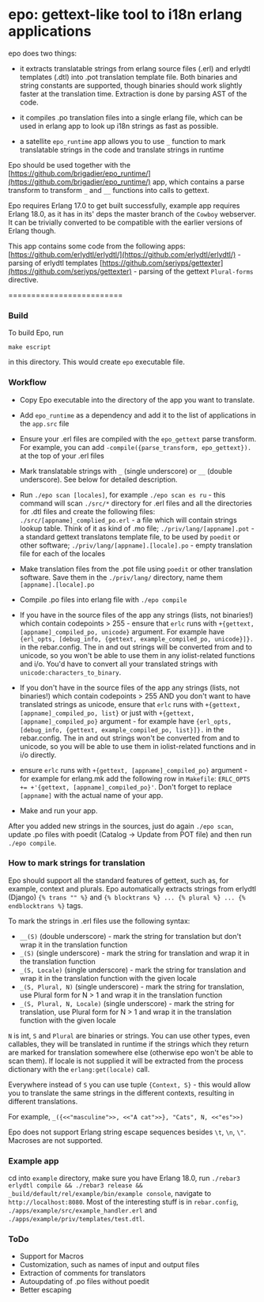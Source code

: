 epo: gettext-like tool to i18n erlang applications
=========================
epo does two things:

* it extracts translatable strings from erlang source files (.erl) and erlydtl templates (.dtl) into .pot translation
template file. Both binaries and string constants are supported, though binaries should work slightly
faster at the translation time. Extraction is done by parsing AST of the code.

* it compiles .po translation files into a single erlang file, which can be used in erlang app to look
up i18n strings as fast as possible. 

* a satellite `epo_runtime` app allows you to use `_` function to mark translatable strings in the code and 
translate strings in runtime 


Epo should be used together with the 
[https://github.com/brigadier/epo_runtime/](https://github.com/brigadier/epo_runtime/) 
app, which contains a parse transform to transform `_` and `__` functions into calls to gettext.

Epo requires Erlang 17.0 to get built successfully, example app requires Erlang 18.0, as it has in
its' deps the master branch of the `Cowboy`
webserver. It can be trivially converted to be compatible with the earlier versions of Erlang though.

This app contains some code from the following apps:
 [https://github.com/erlydtl/erlydtl/](https://github.com/erlydtl/erlydtl/) - parsing of erlydtl templates
 [https://github.com/seriyps/gettexter](https://github.com/seriyps/gettexter) - parsing of the gettext 
 `Plural-forms` directive.


 
=========================
 
### Build

To build Epo, run
    
    make escript
   
in this directory. This would create `epo` executable file.

### Workflow

* Copy Epo executable into the directory of the app you want to translate.
* Add `epo_runtime` as a dependency and add it to the list of applications in the `app.src` file
* Ensure your .erl files are compiled with the `epo_gettext` parse transform. For example, you can add
`-compile({parse_transform, epo_gettext}).` at the top of your .erl files
* Mark translatable strings with `_` (single underscore) or `__` (double underscore). See below for detailed description.
* Run `./epo scan [locales]`, for example  `./epo scan es ru` - this command will scan `./src/*` directory
for .erl files and all the directories for .dtl files and create the following files:
    `./src/[appname]_complied_po.erl` - a file which will contain strings lookup table. Think of it as kind of .mo file;
    `./priv/lang/[appname].pot` - a standard gettext translatons template file, to be used by `poedit` or other 
    software;
    `./priv/lang/[appname].[locale].po` - empty translation file for each of the locales
* Make translation files from the .pot file using `poedit` or other translation software. Save them in the
`./priv/lang/` directory, name them `[appname].[locale].po`
* Compile .po files into erlang file with `./epo compile`
* If you have in the source files of the app any strings (lists, not binaries!) which contain
 codepoints > 255 - ensure that `erlc` runs with `+{gettext, [appname]_compiled_po, unicode}` argument.
For example have `{erl_opts, [debug_info, {gettext, example_compiled_po, unicode}]}.` in the rebar.config. The in
and out strings will be converted from and to unicode, so you won't be able to
use them in any iolist-related functions and i/o. You'd have to convert all your
translated strings with `unicode:characters_to_binary`.

* If you don't have in the source files of the app any strings (lists, not binaries!) which contain codepoints > 255 AND
you don't want to have translated strings as unicode, ensure that `erlc` runs with `+{gettext, [appname]_compiled_po, list}` or
just with  `+{gettext, [appname]_compiled_po}` argument -
for example have `{erl_opts, [debug_info, {gettext, example_compiled_po, list}]}.` in the rebar.config. The in
and out strings won't be converted from and to unicode, so you will be able to use them in  iolist-related functions
and in i/o directly.

* ensure `erlc` runs with `+{gettext, [appname]_compiled_po}` argument - for example for erlang.mk add the
following row in `Makefile`: `ERLC_OPTS += +'{gettext, [appname]_compiled_po}'`. Don't forget to replace 
`[appname]` with the actual name of your app.
* Make and run your app.

After you added new strings in the sources, just do again `./epo scan`, update .po files with poedit (Catalog -> Update from
POT file) and then run `./epo compile`.


### How to mark strings for translation

Epo should support all the standard features of gettext, such as, for example, context and plurals. Epo automatically
extracts strings from erlydtl (Django) `{% trans "" %}` and `{% blocktrans %} ... {% plural %} ... {% endblocktrans %}`
tags.

To mark the strings in .erl files use the following syntax:

* `__(S)` (double underscore) - mark the string for translation but don't wrap it in the translation function
* `_(S)` (single underscore) - mark the string for translation and wrap it in the translation function
* `_(S, Locale)` (single underscore) - mark the string for translation and wrap it in the translation function 
with the given locale
* `_(S, Plural, N)` (single underscore) - mark the string for translation, use Plural form for N > 1 and 
wrap it in the translation function
* `_(S, Plural, N, Locale)` (single underscore) - mark the string for translation, use Plural form for N > 1 and 
wrap it in the translation function with the given locale

`N` is int, `S` and `Plural` are binaries or strings. You can use other types, even callables, they will be translated
in runtime if the strings which they return are marked for translation somewhere else (otherwise epo won't be 
able to scan them). If locale is not supplied it will be extracted from the process dictionary with
the `erlang:get(locale)` call.

Everywhere instead of `S` you can use tuple `{Context, S}` - this would allow you to translate the same strings in the
different contexts, resulting in different translations.

For example, `_({<<"masculine">>, <<"A cat">>}, "Cats", N, <<"es">>)`


Epo does not support Erlang string escape sequences besides `\t`, `\n`, `\"`. Macroses are not supported.




### Example app
cd into `example` directory, make sure you have Erlang 18.0,
run `./rebar3 erlydtl compile && ./rebar3 release && _build/default/rel/example/bin/example console`,
 navigate to `http://localhost:8080`.
Most of the interesting stuff is in `rebar.config`, `./apps/example/src/example_handler.erl` and
 `./apps/example/priv/templates/test.dtl`.
 
 
 
### ToDo
* Support for Macros
* Customization, such as names of input and output files
* Extraction of comments for translators
* Autoupdating of .po files without poedit
* Better escaping


 